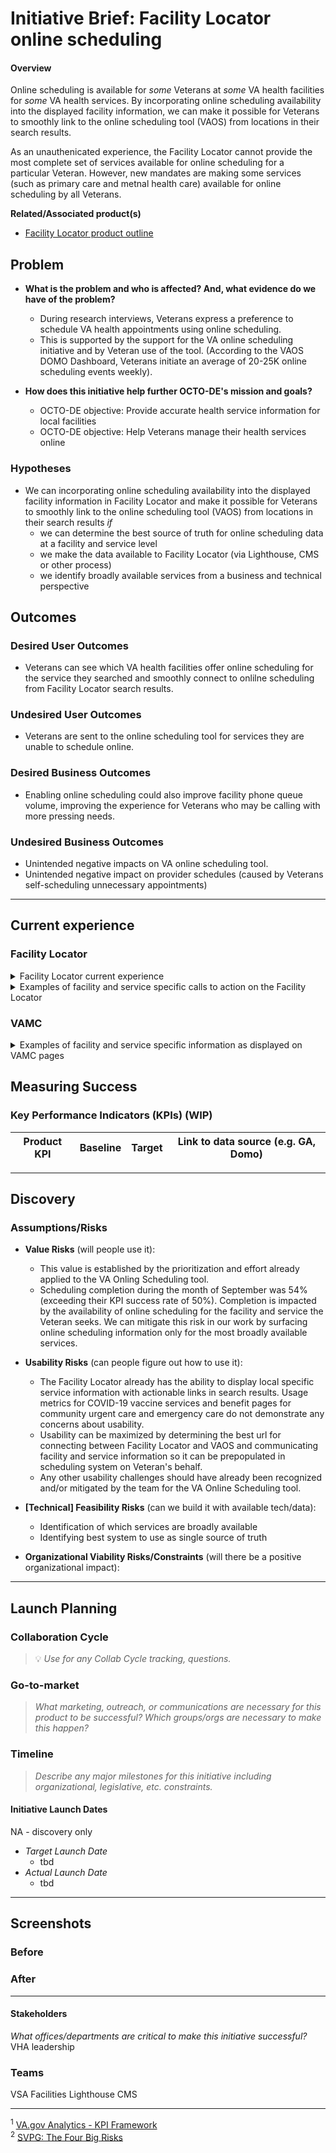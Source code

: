 # Initiative Brief: Facility Locator online scheduling 
#### Overview
Online scheduling is available for _some_ Veterans at _some_ VA health facilities for _some_ VA health services. By incorporating online scheduling availability into the displayed facility information, we can make it possible for Veterans to smoothly link to the online scheduling tool (VAOS) from locations in their search results. 

As an unauthenicated experience, the Facility Locator cannot provide the most complete set of services available for online scheduling for a particular Veteran. However, new mandates are making some services (such as primary care and metnal health care) available for online scheduling by all Veterans. 

**Related/Associated product(s)**
- [Facility Locator product outline](https://github.com/department-of-veterans-affairs/va.gov-team/blob/master/products/facilities/facility-locator/product/facility-locator-product-outline.md)

## Problem
* **What is the problem and who is affected? And, what evidence do we have of the problem?** 
    * During research interviews, Veterans express a preference to schedule VA health appointments using online scheduling. 
    * This is supported by the support for the VA online scheduling initiative and by Veteran use of the tool. (According to the VAOS DOMO Dashboard, Veterans initiate an average of 20-25K online scheduling events weekly). 

* **How does this initiative help further OCTO-DE's mission and goals?**
    * OCTO-DE objective: Provide accurate health service information for local facilities 
    * OCTO-DE objective: Help Veterans manage their health services online

### Hypotheses
* We can incorporating online scheduling availability into the displayed facility information in Facility Locator and make it possible for Veterans to smoothly link to the online scheduling tool (VAOS) from locations in their search results _if_
  * we can determine the best source of truth for online scheduling data at a facility and service level 
  * we make the data available to Facility Locator (via Lighthouse, CMS or other process)
  * we identify broadly available services from a business and technical perspective

## Outcomes
### Desired User Outcomes
* Veterans can see which VA health facilities offer online scheduling for the service they searched and smoothly connect to onlilne scheduling from Facility Locator search results. 

### Undesired User Outcomes
* Veterans are sent to the online scheduling tool for services they are unable to schedule online. 

### Desired Business Outcomes
* Enabling online scheduling could also improve facility phone queue volume, improving the experience for Veterans who may be calling with more pressing needs.

### Undesired Business Outcomes
* Unintended negative impacts on VA online scheduling tool.
* Unintended negative impact on provider schedules (caused by Veterans self-scheduling unnecessary appointments)

---
## Current experience

### Facility Locator 
<details>
   <summary> Facility Locator current experience </summary>

![image](https://user-images.githubusercontent.com/55411834/136097453-2b868c09-ad12-4c56-be3b-257f687a184f.png)
   
   </details>

<details>
   <summary> Examples of facility and service specific calls to action on the Facility Locator </summary>
 
   ![image](https://user-images.githubusercontent.com/55411834/136097768-92dc9576-a868-45eb-b6b2-8757d301b8e1.png)
   
   ![image](https://user-images.githubusercontent.com/55411834/136097940-5c6ba86c-d9af-4685-adc7-f01b51ef6e42.png)
   
 </details>
 
 ### VAMC
 <details>
   <summary> Examples of facility and service specific information as displayed on VAMC pages </summary>
 

![image](https://user-images.githubusercontent.com/55411834/136098209-d61f02b7-68ee-4ae4-bcab-427c944b4c94.png)
</details>

## Measuring Success

### Key Performance Indicators (KPIs) (WIP)


|Product KPI | Baseline | Target | Link to data source (e.g. GA, Domo) |
|------------|----------|--------|-------------------------------------|

---

## Discovery
### Assumptions/Risks

- **Value Risks** (will people use it): 
    - This value is established by the prioritization and effort already applied to the VA Onling Scheduling tool. 
    - Scheduling completion during the month of September was 54% (exceeding their KPI success rate of 50%). Completion is impacted by the availability of online scheduling for the facility and service the Veteran seeks. We can mitigate this risk in our work by surfacing online scheduling information only for the most broadly available services.

- **Usability Risks** (can people figure out how to use it):
    - The Facility Locator already has the ability to display local specific service information with actionable links in search results. Usage metrics for COVID-19 vaccine services and benefit pages for community urgent care and emergency care do not demonstrate any concerns about usability. 
    - Usability can be maximized by determining the best url for connecting between Facility Locator and VAOS and communicating facility and service information so it can be prepopulated  in scheduling system on Veteran's behalf. 
    - Any other usability challenges should have already been recognized and/or mitigated by the team for the VA Online Scheduling tool. 
    
- **[Technical] Feasibility Risks** (can we build it with available tech/data):
    - Identification of which services are broadly available 
    - Identifying best system to use as single source of truth

- **Organizational Viability Risks/Constraints** (will there be a positive organizational impact):
  

--- 

## Launch Planning
### Collaboration Cycle
> 💡 *Use for any Collab Cycle tracking, questions.*

### Go-to-market 
> *What marketing, outreach, or communications are necessary for this product to be successful? Which groups/orgs are necessary to make this happen?*


### Timeline 
> *Describe any major milestones for this initiative including organizational, legislative, etc. constraints.*



#### Initiative Launch Dates
NA - discovery only

- *Target Launch Date*
  - tbd
- *Actual Launch Date* 
  - tbd

---
   
## Screenshots

### Before

### After

---


#### Stakeholders
*What offices/departments are critical to make this initiative successful?*
VHA leadership

### Teams
VSA Facilities
Lighthouse
CMS

---
<sup>1</sup> [VA.gov Analytics - KPI Framework](https://github.com/department-of-veterans-affairs/va.gov-team/blob/master/platform/analytics/Analytics%20Playbook/va-gov-platform-analytics-kpi-framework.pdf)\
<sup>2</sup> [SVPG: The Four Big Risks](https://svpg.com/four-big-risks/)
